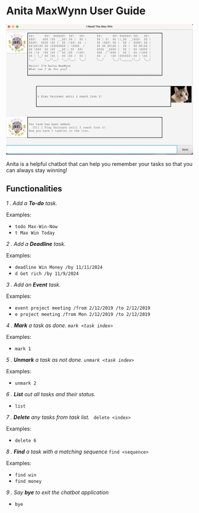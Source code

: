 # Anita MaxWynn User Guide

![Screenshot of Ui.](docs/Ui.png)

Anita is a helpful chatbot that can help you remember your tasks so that you can always stay winning!

## Functionalities

_1 . Add a **To-do** task._ 

Examples:
* `todo Max-Win-Now`
* `t Max Win Today`

_2 . Add a **Deadline** task._ 

Examples:
* `deadline Win Money /by 11/11/2024`
* `d Get rich /by 11/9/2024`

_3 . Add an **Event** task._ 

Examples:
* `event project meeting /from 2/12/2019 /to 2/12/2019`
* `e project meeting /from Mon 2/12/2019 /to 2/12/2019`

_4 . **Mark** a task as done. `mark <task index>`_

Examples:
* `mark 1`

_5 . **Unmark** a task as not done. `unmark <task index>`_

Examples:
* `unmark 2`

_6 . **List** out all tasks and their status._ 

* `list`

_7 . **Delete** any tasks from task list._ ` delete <index>`

Examples:
* `delete 6`

_8 . **Find** a task with a matching sequence_ `find <sequence>`

Examples:
* `find win`
* `find money`

_9 . Say **bye** to exit the chatbot application_ 
* `bye`



